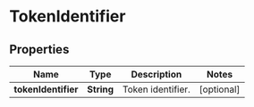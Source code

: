 

# TokenIdentifier

## Properties

Name | Type | Description | Notes
------------ | ------------- | ------------- | -------------
**tokenIdentifier** | **String** | Token identifier. |  [optional]



